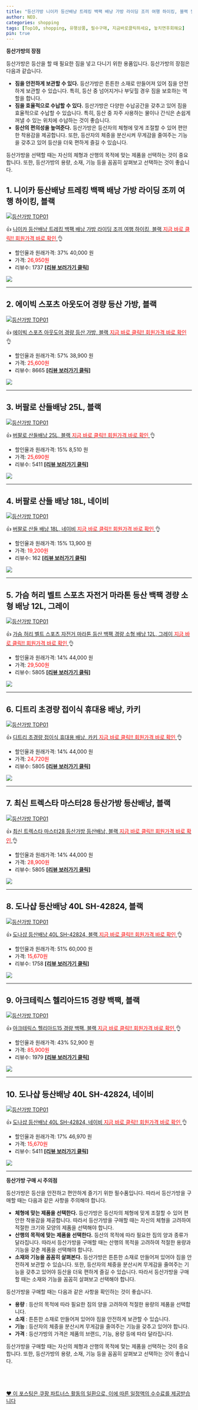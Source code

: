 ```yaml
---
title: "등산가방 니이카 등산배낭 트레킹 백팩 배낭 가방 라이딩 조끼 여행 하이킹, 블랙 필수 필요 추천 제품 비교 최저 가격 비교 장점 구매 후기 구매평"
author: NEO.
categories: shopping
tags: [Top10, shopping, 유행상품, 필수구매, 지금바로클릭하세요, 놓치면후회해요]
pin: true
---
```

**등산가방의 장점**

등산가방은 등산을 할 때 필요한 짐을 넣고 다니기 위한 용품입니다. 등산가방의 장점은 다음과 같습니다.

* **짐을 안전하게 보관할 수 있다.** 등산가방은 튼튼한 소재로 만들어져 있어 짐을 안전하게 보관할 수 있습니다. 특히, 등산 중 넘어지거나 부딪힐 경우 짐을 보호하는 역할을 합니다.
* **짐을 효율적으로 수납할 수 있다.** 등산가방은 다양한 수납공간을 갖추고 있어 짐을 효율적으로 수납할 수 있습니다. 특히, 등산 중 자주 사용하는 물이나 간식은 손쉽게 꺼낼 수 있는 위치에 수납하는 것이 좋습니다.
* **등산의 편의성을 높여준다.** 등산가방은 등산자의 체형에 맞게 조절할 수 있어 편안한 착용감을 제공합니다. 또한, 등산자의 체중을 분산시켜 무게감을 줄여주는 기능을 갖추고 있어 등산을 더욱 편하게 즐길 수 있습니다.

등산가방을 선택할 때는 자신의 체형과 산행의 목적에 맞는 제품을 선택하는 것이 중요합니다. 또한, 등산가방의 용량, 소재, 기능 등을 꼼꼼히 살펴보고 선택하는 것이 좋습니다.

   

## 1. 니이카 등산배낭 트레킹 백팩 배낭 가방 라이딩 조끼 여행 하이킹, 블랙

[![등산가방 TOP01](https://thumbnail7.coupangcdn.com/thumbnails/remote/490x490ex/image/vendor_inventory/e41f/35c026f17d2c4368d8c3a519cde13ea862a964265fdcfe5b457312ed041e.jpg)](https://link.coupang.com/re/AFFSDP?lptag=AF3617701&subid=GithubCoopas&pageKey=7555928993&traceid=V0-153&itemId=19895597585&vendorItemId=87234542033)


👍 [니이카 등산배낭 트레킹 백팩 배낭 가방 라이딩 조끼 여행 하이킹, 블랙 <font color=red> 지금 바로 클릭!! 회원가격 바로 확인 </font> ](https://link.coupang.com/re/AFFSDP?lptag=AF3617701&subid=GithubCoopas&pageKey=7555928993&traceid=V0-153&itemId=19895597585&vendorItemId=87234542033) 👌 


- 할인율과 원래가격: 37%  40,000   원
- 가격: <span style='color:red'>26,950원</span>
- 리뷰수: 1737  [**[리뷰 보러가기 클릭]**](https://link.coupang.com/re/AFFSDP?lptag=AF3617701&subid=GithubCoopas&pageKey=7555928993&traceid=V0-153&itemId=19895597585&vendorItemId=87234542033)

[![](/discount_price.png)](https://link.coupang.com/re/AFFSDP?lptag=AF3617701&subid=GithubCoopas&pageKey=7555928993&traceid=V0-153&itemId=19895597585&vendorItemId=87234542033)

---


   

## 2. 에이빅 스포츠 아웃도어 경량 등산 가방, 블랙

[![등산가방 TOP01](https://thumbnail9.coupangcdn.com/thumbnails/remote/490x490ex/image/retail/images/7292683495667636-babc3d94-951e-4d37-b526-98b9ad80d536.png)](https://link.coupang.com/re/AFFSDP?lptag=AF3617701&subid=GithubCoopas&pageKey=7193485884&traceid=V0-153&itemId=18167595530&vendorItemId=85317130404)


👍 [에이빅 스포츠 아웃도어 경량 등산 가방, 블랙 <font color=red> 지금 바로 클릭!! 회원가격 바로 확인 </font> ](https://link.coupang.com/re/AFFSDP?lptag=AF3617701&subid=GithubCoopas&pageKey=7193485884&traceid=V0-153&itemId=18167595530&vendorItemId=85317130404) 👌 


- 할인율과 원래가격: 57%  38,900   원
- 가격: <span style='color:red'>25,600원</span>
- 리뷰수: 8665  [**[리뷰 보러가기 클릭]**](https://link.coupang.com/re/AFFSDP?lptag=AF3617701&subid=GithubCoopas&pageKey=7193485884&traceid=V0-153&itemId=18167595530&vendorItemId=85317130404)

[![](/discount_price.png)](https://link.coupang.com/re/AFFSDP?lptag=AF3617701&subid=GithubCoopas&pageKey=7193485884&traceid=V0-153&itemId=18167595530&vendorItemId=85317130404)

---


   

## 3. 버팔로 산들배낭 25L, 블랙

[![등산가방 TOP01](https://thumbnail7.coupangcdn.com/thumbnails/remote/490x490ex/image/retail/images/3832622716449432-9042d999-24f8-4055-a945-f6b2fd9a9483.jpg)](https://link.coupang.com/re/AFFSDP?lptag=AF3617701&subid=GithubCoopas&pageKey=7759422114&traceid=V0-153&itemId=6481528892&vendorItemId=73775809102)


👍 [버팔로 산들배낭 25L, 블랙 <font color=red> 지금 바로 클릭!! 회원가격 바로 확인 </font> ](https://link.coupang.com/re/AFFSDP?lptag=AF3617701&subid=GithubCoopas&pageKey=7759422114&traceid=V0-153&itemId=6481528892&vendorItemId=73775809102) 👌 


- 할인율과 원래가격: 15%  8,510   원
- 가격: <span style='color:red'>25,690원</span>
- 리뷰수: 5411  [**[리뷰 보러가기 클릭]**](https://link.coupang.com/re/AFFSDP?lptag=AF3617701&subid=GithubCoopas&pageKey=7759422114&traceid=V0-153&itemId=6481528892&vendorItemId=73775809102)

[![](/discount_price.png)](https://link.coupang.com/re/AFFSDP?lptag=AF3617701&subid=GithubCoopas&pageKey=7759422114&traceid=V0-153&itemId=6481528892&vendorItemId=73775809102)

---


   

## 4. 버팔로 산들 배낭 18L, 네이비

[![등산가방 TOP01](https://thumbnail6.coupangcdn.com/thumbnails/remote/490x490ex/image/retail/images/2019/10/15/17/5/8aa6f9a7-1eb7-4f03-924a-54eacfc66324.jpg)](https://link.coupang.com/re/AFFSDP?lptag=AF3617701&subid=GithubCoopas&pageKey=6468020589&traceid=V0-153&itemId=14106524171&vendorItemId=5464500469)


👍 [버팔로 산들 배낭 18L, 네이비 <font color=red> 지금 바로 클릭!! 회원가격 바로 확인 </font> ](https://link.coupang.com/re/AFFSDP?lptag=AF3617701&subid=GithubCoopas&pageKey=6468020589&traceid=V0-153&itemId=14106524171&vendorItemId=5464500469) 👌 


- 할인율과 원래가격: 15%  13,900   원
- 가격: <span style='color:red'>19,200원</span>
- 리뷰수: 162  [**[리뷰 보러가기 클릭]**](https://link.coupang.com/re/AFFSDP?lptag=AF3617701&subid=GithubCoopas&pageKey=6468020589&traceid=V0-153&itemId=14106524171&vendorItemId=5464500469)

[![](/discount_price.png)](https://link.coupang.com/re/AFFSDP?lptag=AF3617701&subid=GithubCoopas&pageKey=6468020589&traceid=V0-153&itemId=14106524171&vendorItemId=5464500469)

---


   

## 5. 가슴 허리 벨트 스포츠 자전거 마라톤 등산 백팩 경량 소형 배낭 12L, 그레이

[![등산가방 TOP01](https://thumbnail6.coupangcdn.com/thumbnails/remote/490x490ex/image/vendor_inventory/c216/83b15614d9d9a0af4095e96299b96eb2341f53e16511901d92238c75b931.png)](https://link.coupang.com/re/AFFSDP?lptag=AF3617701&subid=GithubCoopas&pageKey=6099408638&traceid=V0-153&itemId=11420332081&vendorItemId=81336678772)


👍 [가슴 허리 벨트 스포츠 자전거 마라톤 등산 백팩 경량 소형 배낭 12L, 그레이 <font color=red> 지금 바로 클릭!! 회원가격 바로 확인 </font> ](https://link.coupang.com/re/AFFSDP?lptag=AF3617701&subid=GithubCoopas&pageKey=6099408638&traceid=V0-153&itemId=11420332081&vendorItemId=81336678772) 👌 


- 할인율과 원래가격: 14%  44,000   원
- 가격: <span style='color:red'>29,500원</span>
- 리뷰수: 5805  [**[리뷰 보러가기 클릭]**](https://link.coupang.com/re/AFFSDP?lptag=AF3617701&subid=GithubCoopas&pageKey=6099408638&traceid=V0-153&itemId=11420332081&vendorItemId=81336678772)

[![](/discount_price.png)](https://link.coupang.com/re/AFFSDP?lptag=AF3617701&subid=GithubCoopas&pageKey=6099408638&traceid=V0-153&itemId=11420332081&vendorItemId=81336678772)

---


   

## 6. 디트리 초경량 접이식 휴대용 배낭, 카키

[![등산가방 TOP01](https://thumbnail7.coupangcdn.com/thumbnails/remote/490x490ex/image/vendor_inventory/b517/b25606cb33023fa6b40482e1ec0a447d01830862cfe1b412d1936b8a1410.jpg)](https://link.coupang.com/re/AFFSDP?lptag=AF3617701&subid=GithubCoopas&pageKey=7045769296&traceid=V0-153&itemId=17436148117&vendorItemId=88299584172)


👍 [디트리 초경량 접이식 휴대용 배낭, 카키 <font color=red> 지금 바로 클릭!! 회원가격 바로 확인 </font> ](https://link.coupang.com/re/AFFSDP?lptag=AF3617701&subid=GithubCoopas&pageKey=7045769296&traceid=V0-153&itemId=17436148117&vendorItemId=88299584172) 👌 


- 할인율과 원래가격: 14%  44,000   원
- 가격: <span style='color:red'>24,720원</span>
- 리뷰수: 5805  [**[리뷰 보러가기 클릭]**](https://link.coupang.com/re/AFFSDP?lptag=AF3617701&subid=GithubCoopas&pageKey=7045769296&traceid=V0-153&itemId=17436148117&vendorItemId=88299584172)

[![](/discount_price.png)](https://link.coupang.com/re/AFFSDP?lptag=AF3617701&subid=GithubCoopas&pageKey=7045769296&traceid=V0-153&itemId=17436148117&vendorItemId=88299584172)

---


   

## 7. 최신 트렉스타 마스터28 등산가방 등산배낭, 블랙

[![등산가방 TOP01](https://thumbnail10.coupangcdn.com/thumbnails/remote/490x490ex/image/vendor_inventory/d8a7/06dcb3c06ad3dbae23a313bd9f92280e06eb7171906e8fcdcecadbbf9df2.jpg)](https://link.coupang.com/re/AFFSDP?lptag=AF3617701&subid=GithubCoopas&pageKey=5684843748&traceid=V0-153&itemId=9397882949&vendorItemId=76682890687)


👍 [최신 트렉스타 마스터28 등산가방 등산배낭, 블랙 <font color=red> 지금 바로 클릭!! 회원가격 바로 확인 </font> ](https://link.coupang.com/re/AFFSDP?lptag=AF3617701&subid=GithubCoopas&pageKey=5684843748&traceid=V0-153&itemId=9397882949&vendorItemId=76682890687) 👌 


- 할인율과 원래가격: 14%  44,000   원
- 가격: <span style='color:red'>28,900원</span>
- 리뷰수: 5805  [**[리뷰 보러가기 클릭]**](https://link.coupang.com/re/AFFSDP?lptag=AF3617701&subid=GithubCoopas&pageKey=5684843748&traceid=V0-153&itemId=9397882949&vendorItemId=76682890687)

[![](/discount_price.png)](https://link.coupang.com/re/AFFSDP?lptag=AF3617701&subid=GithubCoopas&pageKey=5684843748&traceid=V0-153&itemId=9397882949&vendorItemId=76682890687)

---


   

## 8. 도나샵 등산배낭 40L SH-42824, 블랙

[![등산가방 TOP01](https://thumbnail6.coupangcdn.com/thumbnails/remote/490x490ex/image/rs_quotation_api/bdrujayf/d9d546ed87a74a2a88b7034107d825ac.jpg)](https://link.coupang.com/re/AFFSDP?lptag=AF3617701&subid=GithubCoopas&pageKey=5143693329&traceid=V0-153&itemId=7056907607&vendorItemId=74348984448)


👍 [도나샵 등산배낭 40L SH-42824, 블랙 <font color=red> 지금 바로 클릭!! 회원가격 바로 확인 </font> ](https://link.coupang.com/re/AFFSDP?lptag=AF3617701&subid=GithubCoopas&pageKey=5143693329&traceid=V0-153&itemId=7056907607&vendorItemId=74348984448) 👌 


- 할인율과 원래가격: 51%  60,000   원
- 가격: <span style='color:red'>15,670원</span>
- 리뷰수: 1758  [**[리뷰 보러가기 클릭]**](https://link.coupang.com/re/AFFSDP?lptag=AF3617701&subid=GithubCoopas&pageKey=5143693329&traceid=V0-153&itemId=7056907607&vendorItemId=74348984448)

[![](/discount_price.png)](https://link.coupang.com/re/AFFSDP?lptag=AF3617701&subid=GithubCoopas&pageKey=5143693329&traceid=V0-153&itemId=7056907607&vendorItemId=74348984448)

---


   

## 9. 아크테릭스 헬리아드15 경량 백팩, 블랙

[![등산가방 TOP01](https://thumbnail8.coupangcdn.com/thumbnails/remote/490x490ex/image/vendor_inventory/79da/8960ed5ef388a57d862825d473b4182dfbca5f471da4db3a3e50eaf065c1.jpg)](https://link.coupang.com/re/AFFSDP?lptag=AF3617701&subid=GithubCoopas&pageKey=7549353579&traceid=V0-153&itemId=20703140265&vendorItemId=87421025181)


👍 [아크테릭스 헬리아드15 경량 백팩, 블랙 <font color=red> 지금 바로 클릭!! 회원가격 바로 확인 </font> ](https://link.coupang.com/re/AFFSDP?lptag=AF3617701&subid=GithubCoopas&pageKey=7549353579&traceid=V0-153&itemId=20703140265&vendorItemId=87421025181) 👌 


- 할인율과 원래가격: 43%  52,900   원
- 가격: <span style='color:red'>85,900원</span>
- 리뷰수: 1979  [**[리뷰 보러가기 클릭]**](https://link.coupang.com/re/AFFSDP?lptag=AF3617701&subid=GithubCoopas&pageKey=7549353579&traceid=V0-153&itemId=20703140265&vendorItemId=87421025181)

[![](/discount_price.png)](https://link.coupang.com/re/AFFSDP?lptag=AF3617701&subid=GithubCoopas&pageKey=7549353579&traceid=V0-153&itemId=20703140265&vendorItemId=87421025181)

---


   

## 10. 도나샵 등산배낭 40L SH-42824, 네이비

[![등산가방 TOP01](https://thumbnail7.coupangcdn.com/thumbnails/remote/490x490ex/image/rs_quotation_api/ud2de16i/a4479f0b82514a1d92a1cb76fd3bea89.jpg)](https://link.coupang.com/re/AFFSDP?lptag=AF3617701&subid=GithubCoopas&pageKey=5143693329&traceid=V0-153&itemId=7056907616&vendorItemId=74348984473)


👍 [도나샵 등산배낭 40L SH-42824, 네이비 <font color=red> 지금 바로 클릭!! 회원가격 바로 확인 </font> ](https://link.coupang.com/re/AFFSDP?lptag=AF3617701&subid=GithubCoopas&pageKey=5143693329&traceid=V0-153&itemId=7056907616&vendorItemId=74348984473) 👌 


- 할인율과 원래가격: 17%  46,970   원
- 가격: <span style='color:red'>15,670원</span>
- 리뷰수: 5411  [**[리뷰 보러가기 클릭]**](https://link.coupang.com/re/AFFSDP?lptag=AF3617701&subid=GithubCoopas&pageKey=5143693329&traceid=V0-153&itemId=7056907616&vendorItemId=74348984473)

[![](/discount_price.png)](https://link.coupang.com/re/AFFSDP?lptag=AF3617701&subid=GithubCoopas&pageKey=5143693329&traceid=V0-153&itemId=7056907616&vendorItemId=74348984473)

---
**등산가방 구매 시 주의점**

등산가방은 등산을 안전하고 편안하게 즐기기 위한 필수품입니다. 따라서 등산가방을 구매할 때는 다음과 같은 사항을 주의해야 합니다.

* **체형에 맞는 제품을 선택한다.** 등산가방은 등산자의 체형에 맞게 조절할 수 있어 편안한 착용감을 제공합니다. 따라서 등산가방을 구매할 때는 자신의 체형을 고려하여 적절한 크기와 모양의 제품을 선택해야 합니다.
* **산행의 목적에 맞는 제품을 선택한다.** 등산의 목적에 따라 필요한 짐의 양과 종류가 달라집니다. 따라서 등산가방을 구매할 때는 산행의 목적을 고려하여 적절한 용량과 기능을 갖춘 제품을 선택해야 합니다.
* **소재와 기능을 꼼꼼히 살펴본다.** 등산가방은 튼튼한 소재로 만들어져 있어야 짐을 안전하게 보관할 수 있습니다. 또한, 등산자의 체중을 분산시켜 무게감을 줄여주는 기능을 갖추고 있어야 등산을 더욱 편하게 즐길 수 있습니다. 따라서 등산가방을 구매할 때는 소재와 기능을 꼼꼼히 살펴보고 선택해야 합니다.

등산가방을 구매할 때는 다음과 같은 사항을 확인하는 것이 좋습니다.

* **용량** : 등산의 목적에 따라 필요한 짐의 양을 고려하여 적절한 용량의 제품을 선택합니다.
* **소재** : 튼튼한 소재로 만들어져 있어야 짐을 안전하게 보관할 수 있습니다.
* **기능** : 등산자의 체중을 분산시켜 무게감을 줄여주는 기능을 갖추고 있어야 합니다.
* **가격** : 등산가방의 가격은 제품의 브랜드, 기능, 용량 등에 따라 달라집니다.

등산가방을 구매할 때는 자신의 체형과 산행의 목적에 맞는 제품을 선택하는 것이 중요합니다. 또한, 등산가방의 용량, 소재, 기능 등을 꼼꼼히 살펴보고 선택하는 것이 좋습니다.<br><br><br><br><br> [ ❤  이 포스팅은 쿠팡 파트너스 활동의 일환으로, 이에 따른 일정액의 수수료를 제공받습니다](https://link.coupang.com/a/bcEFyh)